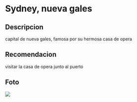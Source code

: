 # Sydney, nueva gales

## Descripcion
capital de nueva gales, famosa por su hermosa casa de opera 

## Recomendacion
visitar la casa de opera junto al puerto

## Foto
![](https://lh5.googleusercontent.com/p/AF1QipMHftgSCBlvyjxYphi4gLqDC_62WWvZvyy1EBuh=w540-h312-n-k-no)
